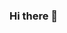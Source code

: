 ### Hi there 👋

<!--
**Nancyfernandezpadayao/Nancyfernandezpadayao** is a ✨ _special_ ✨ repository because its `README.md` (this file) appears on your GitHub profile.

Here are some ideas to get you started:

- 🔭 I’m currently working on ...home
- 🌱 I’m currently learning ...google cloud analytics developer
- 👯 I’m looking to collaborate on ...to study and learned in part ofglobal
- 🤔 I’m looking for help with ...with other with my own knowledge about google
- 💬 Ask me about ...
- 📫 How to reach me: ...
- 😄 Pronouns: ...
- ⚡ Fun fact: ...
-->
